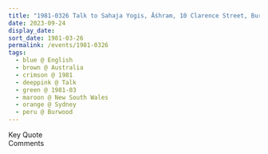 ```yaml
---
title: "1981-0326 Talk to Sahaja Yogis, Āśhram, 10 Clarence Street, Burwood, Sydney, New South Wales, Australia (date not sure)"
date: 2023-09-24
display_date: 
sort_date: 1981-03-26
permalink: /events/1981-0326
tags:
  - blue @ English
  - brown @ Australia
  - crimson @ 1981
  - deeppink @ Talk
  - green @ 1981-03
  - maroon @ New South Wales
  - orange @ Sydney
  - peru @ Burwood
---
```


<wave-list>
  <list-title color="green" width="75">Key Quote</list-title>
  <list-item color="BlanchedAlmond"  width="200"></list-item>
  <list-item color="Lavender"></list-item>
  <list-item color="BlanchedAlmond"></list-item>
</wave-list>

<br>

<wave-list>
  <list-title color="green" width="75">Comments</list-title>
  <list-item color="BlanchedAlmond"  width="200"></list-item>
  <list-item color="Lavender"></list-item>
  <list-item color="BlanchedAlmond"></list-item>
</wave-list>